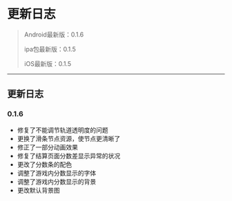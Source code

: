 # 更新日志

> Android最新版：0.1.6
> 
> ipa包最新版：0.1.5
> 
> iOS最新版：0.1.5

------

## 更新日志

### 0.1.6

- 修复了不能调节轨道透明度的问题
- 更换了滑条节点资源，使节点更清晰了
- 修正了一部分动画效果
- 修复了结算页面分数差显示异常的状况
- 更改了分数条的配色
- 调整了游戏内分数显示的字体
- 调整了游戏内分数显示的背景
- 更改默认背景图
